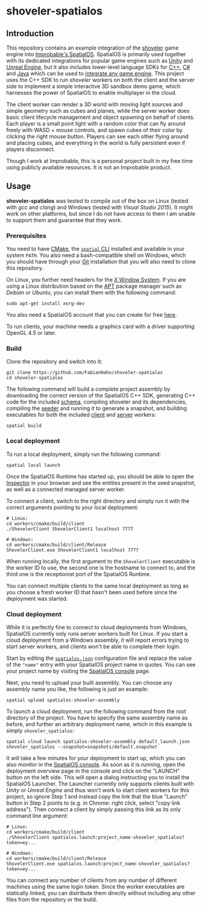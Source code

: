 # shoveler-spatialos

## Introduction

This repository contains an example integration of the [shoveler](https://github.com/FabianHahn/shoveler) game engine into [Improbable's SpatialOS](https://improbable.io/games). SpatialOS is primarily used together with its dedicated integrations for popular game engines such as [Unity](https://unity3d.com/) and [Unreal Engine](https://www.unrealengine.com), but it also includes lower-level language SDKs for [C++](https://docs.improbable.io/reference/13.1/cppsdk/introduction), [C#](https://docs.improbable.io/reference/13.1/csharpsdk/introduction) and [Java](https://docs.improbable.io/reference/13.1/javasdk/introduction) which can be used to [integrate any game engine](https://docs.improbable.io/reference/13.1/shared/byoe/introduction). This project uses the C++ SDK to run _shoveler_ workers on both the client and the server side to implement a simple interactive 3D sandbox demo game, which harnesses the power of SpatialOS to enable multiplayer in the cloud.

The client worker can render a 3D world with moving light sources and simple geometry such as cubes and planes, while the server worker does basic client lifecycle management and object spawning on behalf of clients. Each player is a small point light with a random color that can fly around freely with WASD + mouse controls, and spawn cubes of their color by clicking the right mouse button. Players can see each other flying around and placing cubes, and everything in the world is fully persistent even if players disconnect.

Though I work at Improbable, this is a personal project built in my free time using publicly available resources. It is not an Improbable product.

## Usage

**shoveler-spatialos** was tested to compile out of the box on Linux (tested with _gcc_ and _clang_) and Windows (tested with _Visual Studio 2015_). It might work on other platforms, but since I do not have access to them I am unable to support them and guarantee that they work.

### Prerequisites

You need to have [CMake](https://cmake.org/), the [`spatial` CLI](https://docs.improbable.io/reference/13.1/shared/spatial-cli-introduction) installed and available in your system `PATH`. You also need a bash-compatible shell on Windows, which you should have through your [Git](https://git-scm.com/) installation that you will also need to clone this repository.

On Linux, you further need headers for the [X Window System](http://www.opengroup.org/tech/desktop/x-window-system/). If you are using a Linux distribution based on the [APT](https://wiki.debian.org/Apt) package manager such as _Debian_ or _Ubuntu_, you can install them with the following command:
```
sudo apt-get install xorg-dev
```

You also need a SpatialOS account that you can create for free [here](https://improbable.io/get-spatialos).

To run clients, your machine needs a graphics card with a driver supporting OpenGL 4.5 or later.

### Build

Clone the repository and switch into it:
```
git clone https://github.com/FabianHahn/shoveler-spatialos
cd shoveler-spatialos
```

The following command will build a complete project assembly by downloading the correct version of the SpatialOS C++ SDK, generating C++ code for the included [schema](schema/shoveler.schema), compiling shoveler and its dependencies, compiling the [seeder](workers/cmake/seeder/seeder.cpp) and running it to generate a snapshot, and building executables for both the included [client](workers/cmake/client/client.cpp) and [server](workers/cmake/server/server.cpp) workers:
```
spatial build
```

### Local deployment

To run a local deployment, simply run the following command:
```
spatial local launch
```

Once the SpatialOS Runtime has started up, you should be able to open the [Inspector](http://localhost:21000/inspector) in your browser and see the entities present in the seed snapshot, as well as a connected managed server worker.

To connect a client, switch to the right directory and simply run it with the correct arguments pointing to your local deployment:
```
# Linux:
cd workers/cmake/build/client
./ShovelerClient ShovelerClient1 localhost 7777

# Windows:
cd workers/cmake/build/client/Release
ShovelerClient.exe ShovelerClient1 localhost 7777
```

When running locally, the first argument to the `ShovelerClient` executable is the worker ID to use, the second one is the hostname to connect to, and the third one is the receptionist port of the SpatialOS Runtime.

You can connect multiple clients to the same local deployment as long as you choose a fresh worker ID that hasn't been used before since the deployment was started.

### Cloud deployment

While it is perfectly fine to connect to cloud deployments from Windows, SpatialOS currently only runs server workers built for Linux. If you start a cloud deployment from a Windows assembly, it will report errors trying to start server workers, and clients won't be able to complete their login.

Start by editing the [`spatialos.json`](spatialos.json) configuration file and replace the value of the `"name"` entry with your SpatialOS project name in quotes. You can see your project name by visiting the [SpatialOS console](https://console.improbable.io/projects) page.

Next, you need to upload your built assembly. You can choose any assembly name you like, the following is just an example:
```
spatial upload spatialos-shoveler-assembly
```

To launch a cloud deployment, run the following command from the root directory of the project. You have to specify the same assembly name as before, and further an arbitrary deployment name, which in this example is simply `shoveler_spatialos`:
```
spatial cloud launch spatialos-shoveler-assembly default_launch.json shoveler_spatialos --snapshot=snapshots/default.snapshot
```

It will take a few minutes for your deployment to start up, which you can also monitor in the [SpatialOS console](https://console.improbable.io/projects). As soon as it is running, open the deployment overview page in the console and click on the "LAUNCH" button on the left side. This will open a dialog instructing you to install the SpatialOS Launcher. The Launcher currently only supports clients built with _Unity_ or _Unreal Engine_ and thus won't work to start client workers for this project, so ignore Step 1 and instead copy the link that the blue "Launch" button in Step 2 points to (e.g. in Chrome: right click, select "copy link address"). Then connect a client by simply passing this link as its only command line argument:
```
# Linux:
cd workers/cmake/build/client
./ShovelerClient spatialos.launch:project_name-shoveler_spatialos?token=ey...

# Windows:
cd workers/cmake/build/client/Release
ShovelerClient.exe spatialos.launch:project_name-shoveler_spatialos?token=ey...
```

You can connect any number of clients from any number of different machines using the same login token. Since the worker executables are statically linked, you can distribute them directly without including any other files from the repository or the build.
